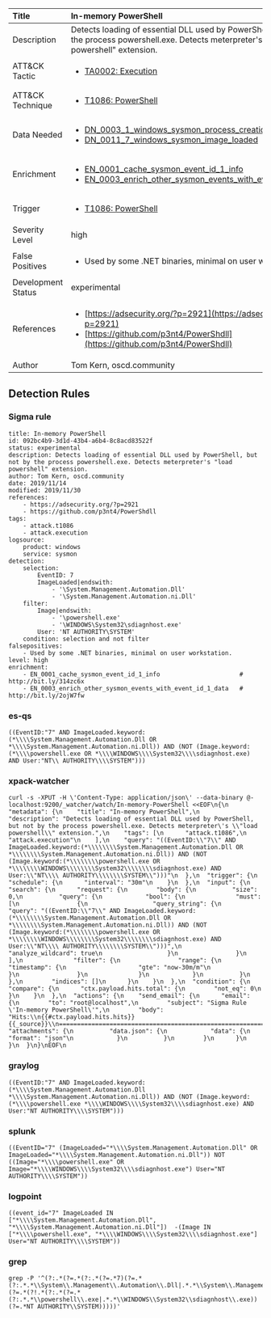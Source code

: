 | Title                | In-memory PowerShell                                                                                                                                                 |
|:---------------------|:------------------------------------------------------------------------------------------------------------------------------------------------------------|
| Description          | Detects loading of essential DLL used by PowerShell, but not by the process powershell.exe. Detects meterpreter's "load powershell" extension.                                                                                                                                           |
| ATT&amp;CK Tactic    |  <ul><li>[TA0002: Execution](https://attack.mitre.org/tactics/TA0002)</li></ul>  |
| ATT&amp;CK Technique | <ul><li>[T1086: PowerShell](https://attack.mitre.org/techniques/T1086)</li></ul>  |
| Data Needed          | <ul><li>[DN_0003_1_windows_sysmon_process_creation](../Data_Needed/DN_0003_1_windows_sysmon_process_creation.md)</li><li>[DN_0011_7_windows_sysmon_image_loaded](../Data_Needed/DN_0011_7_windows_sysmon_image_loaded.md)</li></ul>  |
| Enrichment           | <ul><li>[EN_0001_cache_sysmon_event_id_1_info](../Enrichments/EN_0001_cache_sysmon_event_id_1_info.md)</li><li>[EN_0003_enrich_other_sysmon_events_with_event_id_1_data](../Enrichments/EN_0003_enrich_other_sysmon_events_with_event_id_1_data.md)</li></ul>  |
| Trigger              | <ul><li>[T1086: PowerShell](../Triggers/T1086.md)</li></ul>  |
| Severity Level       | high |
| False Positives      | <ul><li>Used by some .NET binaries, minimal on user workstation.</li></ul>  |
| Development Status   | experimental |
| References           | <ul><li>[https://adsecurity.org/?p=2921](https://adsecurity.org/?p=2921)</li><li>[https://github.com/p3nt4/PowerShdll](https://github.com/p3nt4/PowerShdll)</li></ul>  |
| Author               | Tom Kern, oscd.community |


## Detection Rules

### Sigma rule

```
title: In-memory PowerShell
id: 092bc4b9-3d1d-43b4-a6b4-8c8acd83522f
status: experimental
description: Detects loading of essential DLL used by PowerShell, but not by the process powershell.exe. Detects meterpreter's "load powershell" extension.
author: Tom Kern, oscd.community
date: 2019/11/14
modified: 2019/11/30
references:
    - https://adsecurity.org/?p=2921
    - https://github.com/p3nt4/PowerShdll
tags:
    - attack.t1086
    - attack.execution
logsource:
    product: windows
    service: sysmon
detection:
    selection:
        EventID: 7
        ImageLoaded|endswith:
            - '\System.Management.Automation.Dll'
            - '\System.Management.Automation.ni.Dll'
    filter:
        Image|endswith:
            - '\powershell.exe'
            - '\WINDOWS\System32\sdiagnhost.exe'
        User: 'NT AUTHORITY\SYSTEM'
    condition: selection and not filter
falsepositives:
    - Used by some .NET binaries, minimal on user workstation.
level: high
enrichment:
    - EN_0001_cache_sysmon_event_id_1_info                      # http://bit.ly/314zc6x
    - EN_0003_enrich_other_sysmon_events_with_event_id_1_data   # http://bit.ly/2ojW7fw

```





### es-qs
    
```
((EventID:"7" AND ImageLoaded.keyword:(*\\\\System.Management.Automation.Dll OR *\\\\System.Management.Automation.ni.Dll)) AND (NOT (Image.keyword:(*\\\\powershell.exe OR *\\\\WINDOWS\\\\System32\\\\sdiagnhost.exe) AND User:"NT\\ AUTHORITY\\\\SYSTEM")))
```


### xpack-watcher
    
```
curl -s -XPUT -H \'Content-Type: application/json\' --data-binary @- localhost:9200/_watcher/watch/In-memory-PowerShell <<EOF\n{\n  "metadata": {\n    "title": "In-memory PowerShell",\n    "description": "Detects loading of essential DLL used by PowerShell, but not by the process powershell.exe. Detects meterpreter\'s \\"load powershell\\" extension.",\n    "tags": [\n      "attack.t1086",\n      "attack.execution"\n    ],\n    "query": "((EventID:\\"7\\" AND ImageLoaded.keyword:(*\\\\\\\\System.Management.Automation.Dll OR *\\\\\\\\System.Management.Automation.ni.Dll)) AND (NOT (Image.keyword:(*\\\\\\\\powershell.exe OR *\\\\\\\\WINDOWS\\\\\\\\System32\\\\\\\\sdiagnhost.exe) AND User:\\"NT\\\\ AUTHORITY\\\\\\\\SYSTEM\\")))"\n  },\n  "trigger": {\n    "schedule": {\n      "interval": "30m"\n    }\n  },\n  "input": {\n    "search": {\n      "request": {\n        "body": {\n          "size": 0,\n          "query": {\n            "bool": {\n              "must": [\n                {\n                  "query_string": {\n                    "query": "((EventID:\\"7\\" AND ImageLoaded.keyword:(*\\\\\\\\System.Management.Automation.Dll OR *\\\\\\\\System.Management.Automation.ni.Dll)) AND (NOT (Image.keyword:(*\\\\\\\\powershell.exe OR *\\\\\\\\WINDOWS\\\\\\\\System32\\\\\\\\sdiagnhost.exe) AND User:\\"NT\\\\ AUTHORITY\\\\\\\\SYSTEM\\")))",\n                    "analyze_wildcard": true\n                  }\n                }\n              ],\n              "filter": {\n                "range": {\n                  "timestamp": {\n                    "gte": "now-30m/m"\n                  }\n                }\n              }\n            }\n          }\n        },\n        "indices": []\n      }\n    }\n  },\n  "condition": {\n    "compare": {\n      "ctx.payload.hits.total": {\n        "not_eq": 0\n      }\n    }\n  },\n  "actions": {\n    "send_email": {\n      "email": {\n        "to": "root@localhost",\n        "subject": "Sigma Rule \'In-memory PowerShell\'",\n        "body": "Hits:\\n{{#ctx.payload.hits.hits}}{{_source}}\\n================================================================================\\n{{/ctx.payload.hits.hits}}",\n        "attachments": {\n          "data.json": {\n            "data": {\n              "format": "json"\n            }\n          }\n        }\n      }\n    }\n  }\n}\nEOF\n
```


### graylog
    
```
((EventID:"7" AND ImageLoaded.keyword:(*\\\\System.Management.Automation.Dll *\\\\System.Management.Automation.ni.Dll)) AND (NOT (Image.keyword:(*\\\\powershell.exe *\\\\WINDOWS\\\\System32\\\\sdiagnhost.exe) AND User:"NT AUTHORITY\\\\SYSTEM")))
```


### splunk
    
```
((EventID="7" (ImageLoaded="*\\\\System.Management.Automation.Dll" OR ImageLoaded="*\\\\System.Management.Automation.ni.Dll")) NOT ((Image="*\\\\powershell.exe" OR Image="*\\\\WINDOWS\\\\System32\\\\sdiagnhost.exe") User="NT AUTHORITY\\\\SYSTEM"))
```


### logpoint
    
```
((event_id="7" ImageLoaded IN ["*\\\\System.Management.Automation.Dll", "*\\\\System.Management.Automation.ni.Dll"])  -(Image IN ["*\\\\powershell.exe", "*\\\\WINDOWS\\\\System32\\\\sdiagnhost.exe"] User="NT AUTHORITY\\\\SYSTEM"))
```


### grep
    
```
grep -P '^(?:.*(?=.*(?:.*(?=.*7)(?=.*(?:.*.*\\System\\.Management\\.Automation\\.Dll|.*.*\\System\\.Management\\.Automation\\.ni\\.Dll))))(?=.*(?!.*(?:.*(?=.*(?:.*.*\\powershell\\.exe|.*.*\\WINDOWS\\System32\\sdiagnhost\\.exe))(?=.*NT AUTHORITY\\SYSTEM)))))'
```



